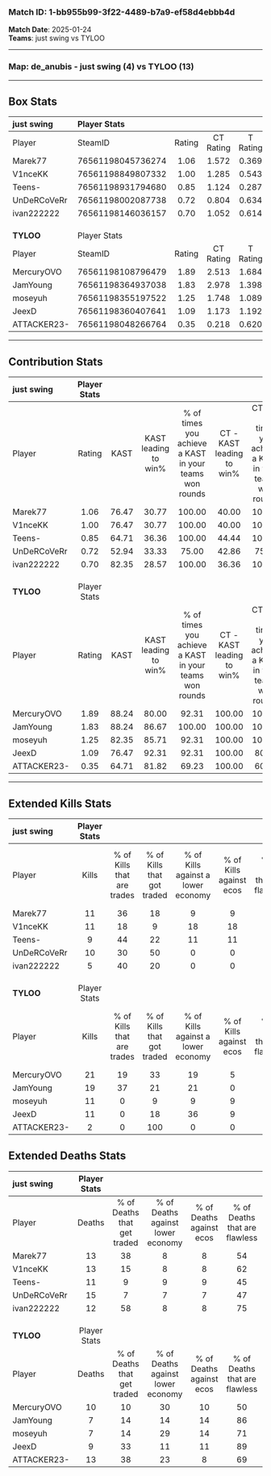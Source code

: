 ### Match ID: 1-bb955b99-3f22-4489-b7a9-ef58d4ebbb4d  
**Match Date**: 2025-01-24  
**Teams**: just swing vs TYLOO  

---  

### **Map**: de_anubis - just swing (4) vs TYLOO (13)  
---  

## Box Stats  

| **just swing** | Player Stats      |        |           |          |       |       |       |         |        |      |     |
| :- | :- | :-: | :-: | :-: | :-: | :-: | :-: | :-: | :-: | :-: | :-: |
| Player         | SteamID           | Rating | CT Rating | T Rating | KAST  |  ADR  | Kills | Assists | Deaths | K/D  | HS% |
| Marek77        | 76561198045736274 |  1.06  |   1.572   |  0.369   | 76.47 | 75.9  |  11   |    8    |   13   | 0.85 | 45  |
| V1nceKK        | 76561198849807332 |  1.00  |   1.285   |  0.543   | 76.47 | 67.0  |  11   |    3    |   13   | 0.85 | 18  |
| Teens-         | 76561198931794680 |  0.85  |   1.124   |  0.287   | 64.71 | 58.8  |   9   |    2    |   11   | 0.82 | 44  |
| UnDeRCoVeRr    | 76561198002087738 |  0.72  |   0.804   |  0.634   | 52.94 | 72.1  |  10   |    1    |   15   | 0.67 | 50  |
| ivan222222     | 76561198146036157 |  0.70  |   1.052   |  0.614   | 82.35 | 43.5  |   5   |    4    |   12   | 0.42 | 80  |
|                |                   |        |           |          |       |       |       |         |        |      |     |
|                |                   |        |           |          |       |       |       |         |        |      |     |
|                |                   |        |           |          |       |       |       |         |        |      |     |
| **TYLOO**      | Player Stats      |        |           |          |       |       |       |         |        |      |     |
| Player         | SteamID           | Rating | CT Rating | T Rating | KAST  |  ADR  | Kills | Assists | Deaths | K/D  | HS% |
| MercuryOVO     | 76561198108796479 |  1.89  |   2.513   |  1.684   | 88.24 | 128.7 |  21   |    4    |   10   | 2.10 | 42  |
| JamYoung       | 76561198364937038 |  1.83  |   2.978   |  1.398   | 88.24 | 116.7 |  19   |    1    |   7    | 2.71 | 73  |
| moseyuh        | 76561198355197522 |  1.25  |   1.748   |  1.089   | 82.35 | 68.7  |  11   |    5    |   7    | 1.57 | 90  |
| JeexD          | 76561198360407641 |  1.09  |   1.173   |  1.192   | 76.47 | 58.1  |  11   |    1    |   9    | 1.22 | 18  |
| ATTACKER23-    | 76561198048266764 |  0.35  |   0.218   |  0.620   | 64.71 | 27.5  |   2   |    5    |   13   | 0.15 | 50  |
---  

## Contribution Stats  

| **just swing** | Player Stats |       |                      |                                                        |                           |                                                             |                          |                                                            |
| :- | :-: | :-: | :-: | :-: | :-: | :-: | :-: | :-: |
| Player         |    Rating    | KAST  | KAST leading to win% | % of times you achieve a KAST in your teams won rounds | CT - KAST leading to win% | CT - % of times you achieve a KAST in your teams won rounds | T - KAST leading to win% | T - % of times you achieve a KAST in your teams won rounds |
| Marek77        |     1.06     | 76.47 |        30.77         |                         100.00                         |           40.00           |                           100.00                            |           0.00           |                            0.00                            |
| V1nceKK        |     1.00     | 76.47 |        30.77         |                         100.00                         |           40.00           |                           100.00                            |           0.00           |                            0.00                            |
| Teens-         |     0.85     | 64.71 |        36.36         |                         100.00                         |           44.44           |                           100.00                            |           0.00           |                            0.00                            |
| UnDeRCoVeRr    |     0.72     | 52.94 |        33.33         |                         75.00                          |           42.86           |                            75.00                            |           0.00           |                            0.00                            |
| ivan222222     |     0.70     | 82.35 |        28.57         |                         100.00                         |           36.36           |                           100.00                            |           0.00           |                            0.00                            |
|                |              |       |                      |                                                        |                           |                                                             |                          |                                                            |
|                |              |       |                      |                                                        |                           |                                                             |                          |                                                            |
|                |              |       |                      |                                                        |                           |                                                             |                          |                                                            |
| **TYLOO**      | Player Stats |       |                      |                                                        |                           |                                                             |                          |                                                            |
| Player         |    Rating    | KAST  | KAST leading to win% | % of times you achieve a KAST in your teams won rounds | CT - KAST leading to win% | CT - % of times you achieve a KAST in your teams won rounds | T - KAST leading to win% | T - % of times you achieve a KAST in your teams won rounds |
| MercuryOVO     |     1.89     | 88.24 |        80.00         |                         92.31                          |          100.00           |                           100.00                            |          70.00           |                           87.50                            |
| JamYoung       |     1.83     | 88.24 |        86.67         |                         100.00                         |          100.00           |                           100.00                            |          80.00           |                           100.00                           |
| moseyuh        |     1.25     | 82.35 |        85.71         |                         92.31                          |          100.00           |                           100.00                            |          77.78           |                           87.50                            |
| JeexD          |     1.09     | 76.47 |        92.31         |                         92.31                          |          100.00           |                            80.00                            |          88.89           |                           100.00                           |
| ATTACKER23-    |     0.35     | 64.71 |        81.82         |                         69.23                          |          100.00           |                            60.00                            |          75.00           |                           75.00                            |
---  

## Extended Kills Stats  

| **just swing** | Player Stats |                            |                            |                                    |                         |                              |                                 |                                       |                    |           |
| :- | :-: | :-: | :-: | :-: | :-: | :-: | :-: | :-: | :-: | :-: |
| Player         |    Kills     | % of Kills that are trades | % of Kills that got traded | % of Kills against a lower economy | % of Kills against ecos | % of Kills that are flawless | % of Kills that are close duels | % of Kills that are assisted by flash | Pistol Round Kills | AWP Kills |
| Marek77        |      11      |             36             |             18             |                 9                  |            9            |              82              |                0                |                   0                   |         1          |     1     |
| V1nceKK        |      11      |             18             |             9              |                 18                 |           18            |              91              |                0                |                   0                   |         0          |     7     |
| Teens-         |      9       |             44             |             22             |                 11                 |           11            |              89              |                0                |                  11                   |         1          |     0     |
| UnDeRCoVeRr    |      10      |             30             |             50             |                 0                  |            0            |              50              |               10                |                   0                   |         1          |     0     |
| ivan222222     |      5       |             40             |             20             |                 0                  |            0            |              20              |                0                |                   0                   |         0          |     0     |
|                |              |                            |                            |                                    |                         |                              |                                 |                                       |                    |           |
|                |              |                            |                            |                                    |                         |                              |                                 |                                       |                    |           |
|                |              |                            |                            |                                    |                         |                              |                                 |                                       |                    |           |
| **TYLOO**      | Player Stats |                            |                            |                                    |                         |                              |                                 |                                       |                    |           |
| Player         |    Kills     | % of Kills that are trades | % of Kills that got traded | % of Kills against a lower economy | % of Kills against ecos | % of Kills that are flawless | % of Kills that are close duels | % of Kills that are assisted by flash | Pistol Round Kills | AWP Kills |
| MercuryOVO     |      21      |             19             |             33             |                 19                 |            5            |              57              |                0                |                   5                   |         1          |     0     |
| JamYoung       |      19      |             37             |             21             |                 21                 |            0            |              53              |               11                |                   0                   |         3          |     1     |
| moseyuh        |      11      |             0              |             9              |                 9                  |            9            |              45              |                9                |                   0                   |         5          |     0     |
| JeexD          |      11      |             0              |             18             |                 36                 |            9            |              73              |                0                |                   0                   |         0          |     5     |
| ATTACKER23-    |      2       |             0              |            100             |                 0                  |            0            |              50              |               50                |                   0                   |         1          |     0     |
## Extended Deaths Stats  

| **just swing** | Player Stats |                             |                                   |                          |                               |                            |                           |               |
| :- | :-: | :-: | :-: | :-: | :-: | :-: | :-: | :-: |
| Player         |    Deaths    | % of Deaths that get traded | % of Deaths against lower economy | % of Deaths against ecos | % of Deaths that are flawless | % of Deaths that are close | % of Deaths while blinded | Deaths to AWP |
| Marek77        |      13      |             38              |                 8                 |            8             |              54               |             0              |             8             |       1       |
| V1nceKK        |      13      |             15              |                 8                 |            8             |              62               |             0              |             0             |       1       |
| Teens-         |      11      |              9              |                 9                 |            9             |              45               |             18             |             0             |       1       |
| UnDeRCoVeRr    |      15      |              7              |                 7                 |            7             |              47               |             7              |             0             |       2       |
| ivan222222     |      12      |             58              |                 8                 |            8             |              75               |             8              |             0             |       1       |
|                |              |                             |                                   |                          |                               |                            |                           |               |
|                |              |                             |                                   |                          |                               |                            |                           |               |
|                |              |                             |                                   |                          |                               |                            |                           |               |
| **TYLOO**      | Player Stats |                             |                                   |                          |                               |                            |                           |               |
| Player         |    Deaths    | % of Deaths that get traded | % of Deaths against lower economy | % of Deaths against ecos | % of Deaths that are flawless | % of Deaths that are close | % of Deaths while blinded | Deaths to AWP |
| MercuryOVO     |      10      |             10              |                30                 |            10            |              50               |             10             |             0             |       1       |
| JamYoung       |      7       |             14              |                14                 |            14            |              86               |             0              |             0             |       1       |
| moseyuh        |      7       |             14              |                29                 |            14            |              71               |             0              |             0             |       2       |
| JeexD          |      9       |             33              |                11                 |            11            |              89               |             0              |             0             |       2       |
| ATTACKER23-    |      13      |             38              |                23                 |            8             |              69               |             0              |             8             |       2       |
